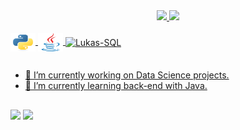 <div align="center">
  <a href="https://github.com/Lukasveiga/Lukasveiga">
  <img height="180em" src="https://github-readme-stats.vercel.app/api?username=Lukasveiga&show_icons=true&theme=dark&include_all_commits=true&count_private=true"/>
  <img height="180em" src="https://github-readme-stats.vercel.app/api/top-langs/?username=Lukasveiga&layout=compact&langs_count=7&theme=dark"/>
</div>

<div style="display: inline_block"><br>
  <img align="center" alt="Lukas-Python" height="30" width="40" src="https://raw.githubusercontent.com/devicons/devicon/master/icons/python/python-original.svg">
  <img align="center" alt="Lukas-Java" height="30" width="40" src="https://raw.githubusercontent.com/devicons/devicon/1119b9f84c0290e0f0b38982099a2bd027a48bf1/icons/java/java-original.svg">
  <img align="center" alt="Lukas-SQL" height="30" width="40" src="https://img.icons8.com/external-flat-juicy-fish/344/external-sql-coding-and-development-flat-flat-juicy-fish.png">
</div>

##

- 🔭 I’m currently working on Data Science projects.
- 🌱 I’m currently learning back-end with Java.

##

<div> 
  <a href = "mailto:lukas.veiga10@gmail.com"><img src="https://img.shields.io/badge/-Gmail-%23333?style=for-the-badge&logo=gmail&logoColor=white" target="_blank"></a>
  <a href="https://www.linkedin.com/in/lukas-veiga-79371b20a" target="_blank"><img src="https://img.shields.io/badge/-LinkedIn-%230077B5?style=for-the-badge&logo=linkedin&logoColor=white" target="_blank"></a>
</div>
